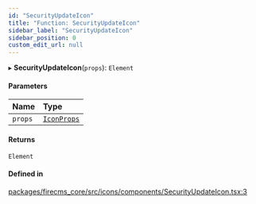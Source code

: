 ```yaml
---
id: "SecurityUpdateIcon"
title: "Function: SecurityUpdateIcon"
sidebar_label: "SecurityUpdateIcon"
sidebar_position: 0
custom_edit_url: null
---
```


▸ **SecurityUpdateIcon**(`props`): `Element`

#### Parameters

| Name | Type |
| :------ | :------ |
| `props` | [`IconProps`](../types/IconProps.md) |

#### Returns

`Element`

#### Defined in

[packages/firecms_core/src/icons/components/SecurityUpdateIcon.tsx:3](https://github.com/FireCMSco/firecms/blob/d45f3739/packages/firecms_core/src/icons/components/SecurityUpdateIcon.tsx#L3)
